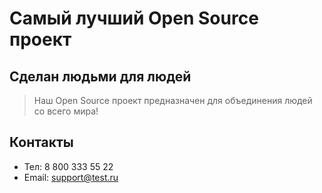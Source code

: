 # Самый лучший Open Source проект

## Сделан людьми для людей

> Наш Open Source проект предназначен для объединения людей со всего мира!


## Контакты
 - Тел: 8 800 333 55 22
 - Email: support@test.ru
